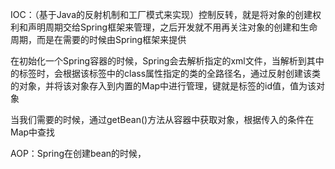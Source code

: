 IOC：（基于Java的反射机制和工厂模式来实现）控制反转，就是将对象的创建权利和声明周期交给Spring框架来管理，之后开发就不用再关注对象的创建和生命周期，而是在需要的时候由Spring框架来提供

在初始化一个Spring容器的时候，Spring会去解析指定的xml文件，当解析到其中的<bean>标签时，会根据该标签中的class属性指定的类的全路径名，通过反射创建该类的对象，并将该对象存入到内置的Map中进行管理，键就是标签的id值，值为该对象

当我们需要的时候，通过getBean()方法从容器中获取对象，根据传入的条件在Map中查找



AOP：Spring在创建bean的时候，

